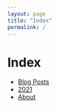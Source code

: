 ```yaml
---
layout: page
title: "Index"
permalink: /
---
```


# Index

- [Blog Posts](/posts)
- [2021](/2021)
- [About](/about)
